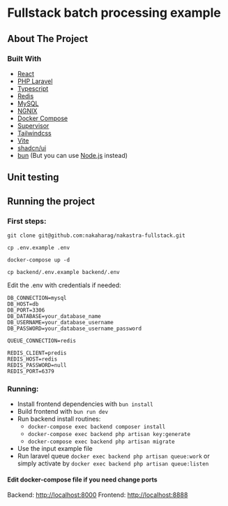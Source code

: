 # Fullstack batch processing example

## About The Project

### Built With

* [React](https://reactjs.org/)
* [PHP Laravel](https://laravel.com/)
* [Typescript](https://www.typescriptlang.org/)
* [Redis](https://redis.io/)
* [MySQL](https://www.mysql.com/)
* [NGNIX](https://nginx.org/)
* [Docker Compose](https://docs.docker.com/compose/)
* [Supervisor](http://supervisord.org/)
* [Tailwindcss](https://tailwindcss.com/)
* [Vite](https://vitejs.dev)
* [shadcn/ui](https://ui.shadcn.com/)
* [bun](https://bun.sh/) (But you can use [Node.js](https://nodejs.org/en) instead)

## Unit testing

## Running the project
### First steps:
`git clone git@github.com:nakaharag/nakastra-fullstack.git`

`cp .env.example .env`

`docker-compose up -d`

`cp backend/.env.example backend/.env`

Edit the .env with credentials if needed:
```
DB_CONNECTION=mysql
DB_HOST=db
DB_PORT=3306
DB_DATABASE=your_database_name
DB_USERNAME=your_database_username
DB_PASSWORD=your_database_username_password

QUEUE_CONNECTION=redis

REDIS_CLIENT=predis
REDIS_HOST=redis
REDIS_PASSWORD=null
REDIS_PORT=6379
```
### Running:
- Install frontend dependencies with `bun install` 
- Build frontend with `bun run dev`
- Run backend install routines:
  - `docker-compose exec backend composer install `
  - `docker-compose exec backend php artisan key:generate`
  - `docker-compose exec backend php artisan migrate`
- Use the input example file
- Run laravel queue `docker exec backend php artisan queue:work` or simply activate by `docker exec backend php artisan queue:listen`

#### Edit docker-compose file if you need change ports
Backend: [http://localhost:8000](http://localhost:8000)
Frontend: [http://localhost:8888](http://localhost:8888)